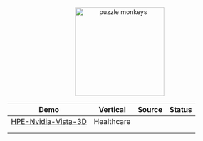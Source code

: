 <div align=center>
<img src="https://github.com/dw-flyingw/HPE_PUZZLE_MONKEYS/blob/main/puzzle_monkey.png" alt="puzzle monkeys" height="200"/>
</div>

<div align="center">

| Demo | Vertical | Source | Status |
|------|----------|--------|--------|
| [HPE-Nvidia-Vista-3D](https://github.com/dw-flyingw/HPE-Nvidia-Vista-3D) | Healthcare |        |        |
|      |          |        |        |
|      |          |        |        |

</div>
